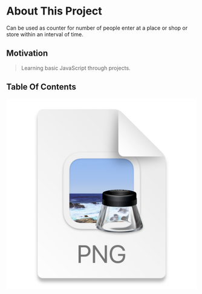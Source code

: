 # About This Project

Can be used as counter for number of people enter at a place or shop or store within an interval of time.

## Motivation

> Learning basic JavaScript through projects.

## Table Of Contents

![Passenger Counter Application](2022-04-05-17-07-57.png)
